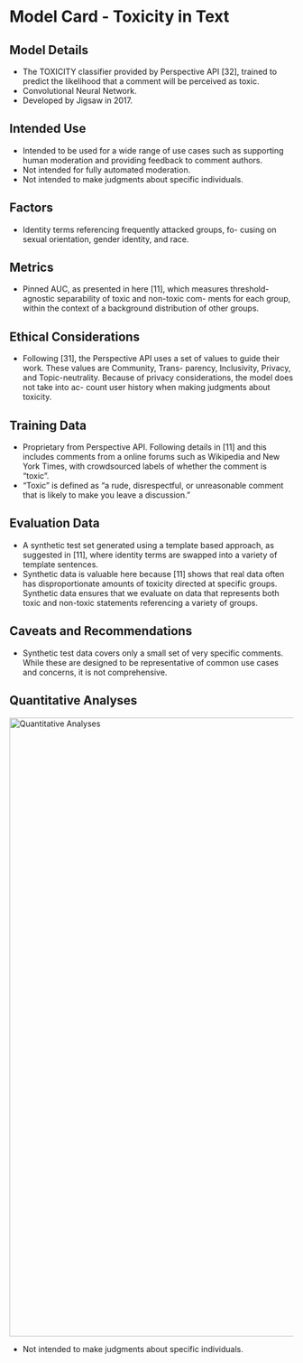 # Model Card - Toxicity in Text

## Model Details
- The TOXICITY classifier provided by Perspective API [32], trained to predict the likelihood that a comment will be perceived as toxic.
- Convolutional Neural Network.
- Developed by Jigsaw in 2017.

## Intended Use
- Intended to be used for a wide range of use cases such as supporting human moderation and providing feedback to comment authors.
- Not intended for fully automated moderation.
- Not intended to make judgments about specific individuals.

## Factors
- Identity terms referencing frequently attacked groups, fo- cusing on sexual orientation, gender identity, and race.

## Metrics
- Pinned AUC, as presented in here [11], which measures threshold-agnostic separability of toxic and non-toxic com- ments for each group, within the context of a background distribution of other groups.

## Ethical Considerations
- Following [31], the Perspective API uses a set of values to guide their work. These values are Community, Trans- parency, Inclusivity, Privacy, and Topic-neutrality. Because of privacy considerations, the model does not take into ac- count user history when making judgments about toxicity.
 
## Training Data
- Proprietary from Perspective API. Following details in [11] and this includes comments from a online forums such as Wikipedia and New York Times, with crowdsourced labels of whether the comment is “toxic”.
- “Toxic” is defined as “a rude, disrespectful, or unreasonable comment that is likely to make you leave a discussion.”

## Evaluation Data
- A synthetic test set generated using a template based approach, as suggested in [11], where identity terms are swapped into a variety of template sentences.
- Synthetic data is valuable here because [11] shows that real data often has disproportionate amounts of toxicity directed at specific groups. Synthetic data ensures that we evaluate on data that represents both toxic and non-toxic statements referencing a variety of groups.

## Caveats and Recommendations
- Synthetic test data covers only a small set of very specific comments. While these are designed to be representative of common use cases and concerns, it is not comprehensive.

## Quantitative Analyses

<img width="1096" alt="Quantitative Analyses" src="https://user-images.githubusercontent.com/1875500/226172204-3baa7f61-5fa0-4675-a6e9-0b2b0ef1dbd7.png">


- Not intended to make judgments about specific individuals.
